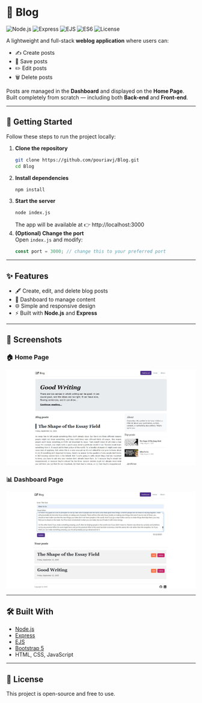 # 📝 Blog  

![Node.js](https://img.shields.io/badge/Node.js-18-green?logo=node.js)
![Express](https://img.shields.io/badge/Express.js-4.18-black?logo=express)
![EJS](https://img.shields.io/badge/EJS-3.1-red?logo=ejs)
![ES6](https://img.shields.io/badge/JavaScript-ES6-yellow?logo=javascript)
![License](https://img.shields.io/badge/license-MIT-green)


A lightweight and full-stack **weblog application** where users can:  
- ✍️ Create posts  
- 💾 Save posts  
- ✏️ Edit posts  
- 🗑️ Delete posts  

Posts are managed in the **Dashboard** and displayed on the **Home Page**.  
Built completely from scratch — including both **Back-end** and **Front-end**.  

---

## 🚀 Getting Started  

Follow these steps to run the project locally:  

1. **Clone the repository**  
   ```bash
   git clone https://github.com/pouriavj/Blog.git
   cd Blog
   ```
2. **Install dependencies**
    ```bash
   npm install
   ```
3. **Start the server**
   ```bash
   node index.js
   ```
   The app will be available at 👉 http://localhost:3000
4. **(Optional) Change the port**<br/>
   Open `index.js` and modify:
   ```javascript
   const port = 3000; // change this to your preferred port
   ```
---

## ✨ Features

- 🖋️ Create, edit, and delete blog posts  
- 📂 Dashboard to manage content  
- 🌐 Simple and responsive design  
- ⚡ Built with **Node.js** and **Express**

---
## 📸 Screenshots

### 🏠 Home Page  
![Home Page](https://github.com/pouriavj/Blog/blob/main/blog-home.jpg?raw=true)

### 📊 Dashboard Page  
![Dashboard Page](https://github.com/pouriavj/Blog/blob/main/blog-dashboard.jpg?raw=true)

---

## 🛠️ Built With

- [Node.js](https://nodejs.org/)  
- [Express](https://expressjs.com/)  
- [EJS](https://ejs.co/)
- [Bootstrap 5](https://getbootstrap.com/)
- HTML, CSS, JavaScript

---

## 📄 License

This project is open-source and free to use.
